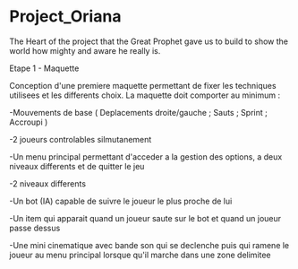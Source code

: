 # Project_Oriana
The Heart of the project that the Great Prophet gave us to build to show the world how mighty and aware he really is.

Etape 1 - Maquette

Conception d'une premiere maquette permettant de fixer les techniques utilisees et les differents choix.
La maquette doit comporter au minimum :

 -Mouvements de base ( Deplacements droite/gauche ; Sauts ; Sprint ; Accroupi )

 -2 joueurs controlables silmutanement

 -Un menu principal permettant d'acceder a la gestion des options, a deux niveaux differents et de quitter le jeu

 -2 niveaux differents

 -Un bot (IA) capable de suivre le joueur le plus proche de lui

 -Un item qui apparait quand un joueur saute sur le bot et quand un joueur passe dessus

 -Une mini cinematique avec bande son qui se declenche puis qui ramene le joueur au menu principal lorsque qu'il marche dans une zone delimitee
